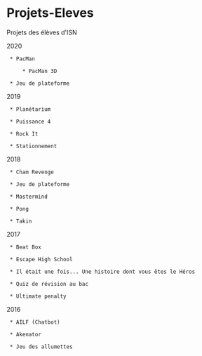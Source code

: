 # Projets-Eleves
Projets des élèves d'ISN


2020

	 * PacMan

	     * PacMan 3D
	 
	 * Jeu de plateforme


2019

	 * Planétarium

	 * Puissance 4
	 
	 * Rock It
	 
	 * Stationnement


2018

	 * Cham Revenge

	 * Jeu de plateforme
	 
	 * Mastermind
	 
	 * Pong
	 
	 * Takin


2017

	 * Beat Box

	 * Escape High School
	 
	 * Il était une fois... Une histoire dont vous êtes le Héros
	 
	 * Quiz de révision au bac
	 
	 * Ultimate penalty


2016

	 * AILF (Chatbot)
	 
	 * Akenator

	 * Jeu des allumettes



